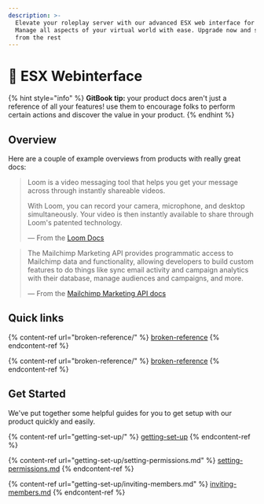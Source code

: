 ```yaml
---
description: >-
  Elevate your roleplay server with our advanced ESX web interface for FiveM.
  Manage all aspects of your virtual world with ease. Upgrade now and stand out
  from the rest
---
```


# 👋 ESX Webinterface

{% hint style="info" %}
**GitBook tip:** your product docs aren't just a reference of all your features! use them to encourage folks to perform certain actions and discover the value in your product.
{% endhint %}

## Overview

Here are a couple of example overviews from products with really great docs:

> Loom is a video messaging tool that helps you get your message across through instantly shareable videos.
>
> With Loom, you can record your camera, microphone, and desktop simultaneously. Your video is then instantly available to share through Loom's patented technology.
>
> — From the [Loom Docs](https://support.loom.com/hc/en-us/articles/360002158057-What-is-Loom-)

> The Mailchimp Marketing API provides programmatic access to Mailchimp data and functionality, allowing developers to build custom features to do things like sync email activity and campaign analytics with their database, manage audiences and campaigns, and more.
>
> — From the [Mailchimp Marketing API docs](https://mailchimp.com/developer/marketing/docs/fundamentals/)

## Quick links

{% content-ref url="broken-reference/" %}
[broken-reference](broken-reference/)
{% endcontent-ref %}

{% content-ref url="broken-reference/" %}
[broken-reference](broken-reference/)
{% endcontent-ref %}

## Get Started

We've put together some helpful guides for you to get setup with our product quickly and easily.

{% content-ref url="getting-set-up/" %}
[getting-set-up](getting-set-up/)
{% endcontent-ref %}

{% content-ref url="getting-set-up/setting-permissions.md" %}
[setting-permissions.md](getting-set-up/setting-permissions.md)
{% endcontent-ref %}

{% content-ref url="getting-set-up/inviting-members.md" %}
[inviting-members.md](getting-set-up/inviting-members.md)
{% endcontent-ref %}
